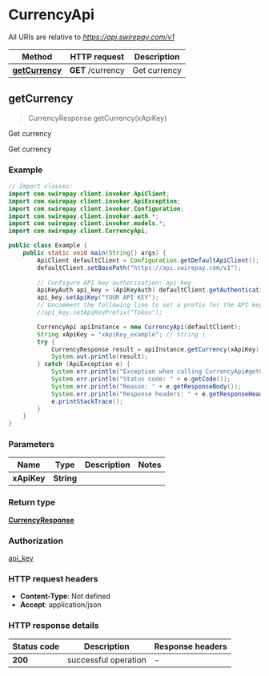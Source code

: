# CurrencyApi

All URIs are relative to *https://api.swirepay.com/v1*

Method | HTTP request | Description
------------- | ------------- | -------------
[**getCurrency**](CurrencyApi.md#getCurrency) | **GET** /currency | Get currency



## getCurrency

> CurrencyResponse getCurrency(xApiKey)

Get currency

Get currency

### Example

```java
// Import classes:
import com.swirepay.client.invoker.ApiClient;
import com.swirepay.client.invoker.ApiException;
import com.swirepay.client.invoker.Configuration;
import com.swirepay.client.invoker.auth.*;
import com.swirepay.client.invoker.models.*;
import com.swirepay.client.CurrencyApi;

public class Example {
    public static void main(String[] args) {
        ApiClient defaultClient = Configuration.getDefaultApiClient();
        defaultClient.setBasePath("https://api.swirepay.com/v1");
        
        // Configure API key authorization: api_key
        ApiKeyAuth api_key = (ApiKeyAuth) defaultClient.getAuthentication("api_key");
        api_key.setApiKey("YOUR API KEY");
        // Uncomment the following line to set a prefix for the API key, e.g. "Token" (defaults to null)
        //api_key.setApiKeyPrefix("Token");

        CurrencyApi apiInstance = new CurrencyApi(defaultClient);
        String xApiKey = "xApiKey_example"; // String | 
        try {
            CurrencyResponse result = apiInstance.getCurrency(xApiKey);
            System.out.println(result);
        } catch (ApiException e) {
            System.err.println("Exception when calling CurrencyApi#getCurrency");
            System.err.println("Status code: " + e.getCode());
            System.err.println("Reason: " + e.getResponseBody());
            System.err.println("Response headers: " + e.getResponseHeaders());
            e.printStackTrace();
        }
    }
}
```

### Parameters


Name | Type | Description  | Notes
------------- | ------------- | ------------- | -------------
 **xApiKey** | **String**|  |

### Return type

[**CurrencyResponse**](CurrencyResponse.md)

### Authorization

[api_key](../README.md#api_key)

### HTTP request headers

- **Content-Type**: Not defined
- **Accept**: application/json

### HTTP response details
| Status code | Description | Response headers |
|-------------|-------------|------------------|
| **200** | successful operation |  -  |

